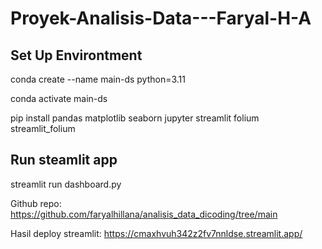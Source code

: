 # Proyek-Analisis-Data---Faryal-H-A

## Set Up Environtment
conda create --name main-ds python=3.11

conda activate main-ds

pip install pandas matplotlib seaborn jupyter streamlit folium streamlit_folium

## Run steamlit app
streamlit run dashboard.py

Github repo: https://github.com/faryalhillana/analisis_data_dicoding/tree/main

Hasil deploy streamlit: https://cmaxhvuh342z2fv7nnldse.streamlit.app/
